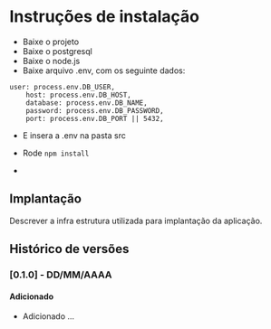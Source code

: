 # Instruções de instalação
- Baixe o projeto
- Baixe o postgresql
- Baixe o node.js
- Baixe arquivo .env, com os seguinte dados:
```
user: process.env.DB_USER,
    host: process.env.DB_HOST,
    database: process.env.DB_NAME,
    password: process.env.DB_PASSWORD,
    port: process.env.DB_PORT || 5432,
```
- E insera a .env na pasta src
- Rode `npm install`

- 
## Implantação

Descrever a infra estrutura utilizada para implantação da aplicação.

## Histórico de versões

### [0.1.0] - DD/MM/AAAA
#### Adicionado
- Adicionado ...
